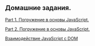 ## Домашние задания.
[Part 1. Погружение в основы JavaScript.](https://github.com/VinogradovaD/JavaScript_WayUp/tree/main/Lesson%201)

[Part 2. Погружение в основы JavaScript.](https://github.com/VinogradovaD/JavaScript_WayUp/tree/main/Lesson%202)

[Взаимодействие JavaScript c DOM](https://github.com/VinogradovaD/JavaScript_WayUp/tree/main/Lesson%203)

